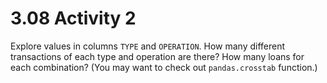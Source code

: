 # 3.08 Activity 2

Explore values in columns `TYPE` and `OPERATION`. How many different transactions of each type and operation are there? How many loans for each combination? (You may want to check out `pandas.crosstab` function.)
